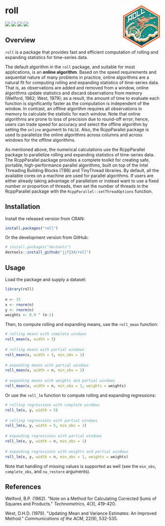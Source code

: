 # roll <img src = "man/figures/logo.png" align = "right" width = "120">

[![](https://api.travis-ci.com/jjf234/roll.svg)](https://travis-ci.com/jjf234/roll)
[![](https://www.r-pkg.org/badges/version/roll)](https://cran.r-project.org/package=roll)
[![](https://codecov.io/gh/jjf234/roll/graph/badge.svg)](https://codecov.io/github/jjf234/roll)
[![](https://cranlogs.r-pkg.org/badges/roll?color=brightgreen)](https://www.r-pkg.org/pkg/roll)

## Overview

`roll` is a package that provides fast and efficient computation of rolling and expanding statistics for time-series data.

The default algorithm in the `roll` package, and suitable for most applications, is an **online algorithm**. Based on the speed requirements and sequential nature of many problems in practice, online algorithms are a natural fit for computing rolling and expanding statistics of time-series data. That is, as observations are added and removed from a window, online algorithms update statistics and discard observations from memory (Welford, 1962; West, 1979); as a result, the amount of time to evaluate each function is significantly faster as the computation is independent of the window. In contrast, an offline algorithm requires all observations in memory to calculate the statistic for each window. Note that online algorithms are prone to loss of precision due to round-off error; hence, users can trade speed for accuracy and select the offline algorithm by setting the `online` argument to `FALSE`. Also, the RcppParallel package is used to parallelize the online algorithms across columns and across windows for the offline algorithms. 

As mentioned above, the numerical calculations use the RcppParallel package to parallelize rolling and expanding statistics of time-series data. The RcppParallel package provides a complete toolkit for creating safe, portable, high-performance parallel algorithms, built on top of the Intel Threading Building Blocks (TBB) and TinyThread libraries. By default, all the available cores on a machine are used for parallel algorithms. If users are either already taking advantage of parallelism or instead want to use a fixed number or proportion of threads, then set the number of threads in the RcppParallel package with the `RcppParallel::setThreadOptions` function.

## Installation

Install the released version from CRAN:

``` r
install.packages("roll")
```

Or the development version from GitHub:

``` r
# install.packages("devtools")
devtools::install_github("jjf234/roll")
```

## Usage

Load the package and supply a dataset:

``` r
library(roll)

n <- 15
x <- rnorm(n)
y <- rnorm(n)
weights <- 0.9 ^ (n:1)
```
Then, to compute rolling and expanding means, use the `roll_mean` function:

``` r
# rolling means with complete windows
roll_mean(x, width = 5)

# rolling means with partial windows
roll_mean(x, width = 5, min_obs = 1)

# expanding means with partial windows
roll_mean(x, width = n, min_obs = 1)

# expanding means with weights and partial windows
roll_mean(x, width = n, min_obs = 1, weights = weights)
```

Or use the `roll_lm` function to compute rolling and expanding regressions:

``` r
# rolling regressions with complete windows
roll_lm(x, y, width = 5)

# rolling regressions with partial windows
roll_lm(x, y, width = 5, min_obs = 1)

# expanding regressions with partial windows
roll_lm(x, y, width = n, min_obs = 1)

# expanding regressions with weights and partial windows 
roll_lm(x, y, width = n, min_obs = 1, weights = weights)
```

Note that handling of missing values is supported as well (see the `min_obs`, `complete_obs`, and `na_restore` arguments).

## References

Welford, B.P. (1962). "Note on a Method for Calculating Corrected Sums of Squares and Products." *Technometrics*, 4(3), 419-420.

West, D.H.D. (1979). "Updating Mean and Variance Estimates: An Improved Method." *Communications of the ACM*, 22(9), 532-535.